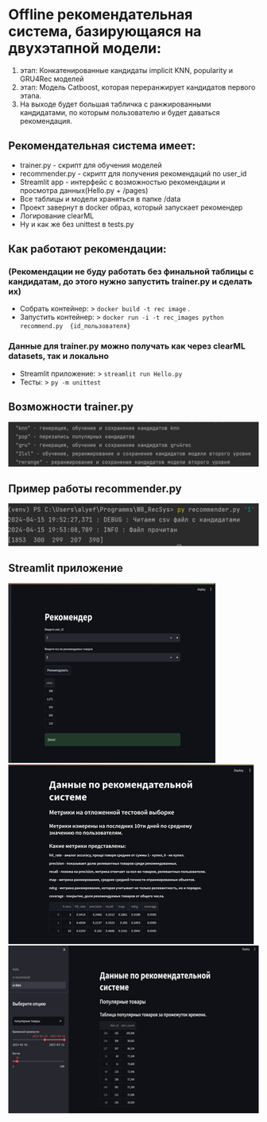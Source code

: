 # Offline рекомендательная система, базирующаяся на двухэтапной модели:
1. этап: Конкатенированные кандидаты implicit KNN, popularity и GRU4Rec моделей
2. этап: Модель Catboost, которая переранжирует кандидатов первого этапа.
3. На выходе будет большая табличка с ранжированными кандидатами, по которым пользователю и будет даваться рекомендация.

## Рекомендательная система имеет:

 - trainer.py - скрипт для обучения моделей 
 - recommender.py - скрипт для получения рекомендаций по user_id
 - Streamlit app - интерфейс с возможностью рекомендации и просмотра данных(Hello.py + /pages)
 - Все таблицы и модели храняться в папке /data
 - Проект завернут в docker образ, который запускает рекомендер
 - Логирование clearML
 - Ну и как же без unittest в tests.py

 
## Как работают рекомендации:
### (Рекомендации не буду работать без финальной таблицы с кандидатам, до этого нужно запустить trainer.py и сделать их)
- Собрать контейнер: >  `docker build -t rec image` . 
- Запустить контейнер: > `docker run -i -t rec_images python recommend.py  {id_пользователя}`
### Данные для trainer.py можно получать как через clearML datasets, так и локально
- Streamlit приложение: > `streamlit run Hello.py`
- Тесты: > `py -m unittest` 

## Возможности trainer.py
![img.png](data/img.png)

## Пример работы recommender.py
![img_1.png](data/img_1.png)

## Streamlit приложение
![img.png](data/img_2.png)![img_1.png](data/img_3.png)![img.png](data/img_4.png)



  
